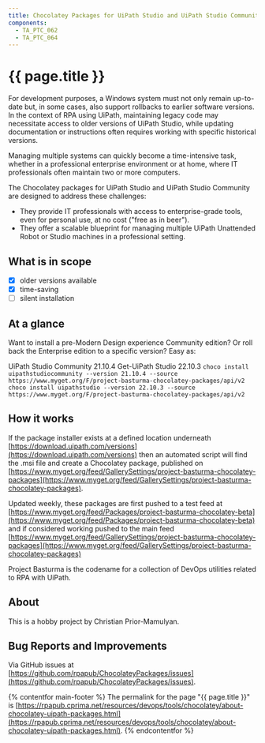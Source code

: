 ```yaml
---
title: Chocolatey Packages for UiPath Studio and UiPath Studio Community
components:
  - TA_PTC_062
  - TA_PTC_064
---
```


# {{ page.title }}

For development purposes, a Windows system must not only remain up-to-date but, in some cases, also support rollbacks to earlier software versions. In the context of RPA using UiPath, maintaining legacy code may necessitate access to older versions of UiPath Studio, while updating documentation or instructions often requires working with specific historical versions.

Managing multiple systems can quickly become a time-intensive task, whether in a professional enterprise environment or at home, where IT professionals often maintain two or more computers.

The Chocolatey packages for UiPath Studio and UiPath Studio Community are designed to address these challenges:

- They provide IT professionals with access to enterprise-grade tools, even for personal use, at no cost ("free as in beer").
- They offer a scalable blueprint for managing multiple UiPath Unattended Robot or Studio machines in a professional setting.

## What is in scope

- [X] older versions available
- [X] time-saving
- [ ] silent installation

## At a glance

Want to install a pre-Modern Design experience Community edition? Or roll back the Enterprise edition to a specific version? Easy as:

<wa-tab-group>
  <wa-tab slot="nav" panel="uipathstudiocommunity21104">UiPath Studio Community 21.10.4</wa-tab>
  <wa-tab slot="nav" panel="uipathstudio22103">Get-UiPath Studio 22.10.3</wa-tab>
    <wa-tab-panel name="uipathstudiocommunity21104">
<code>choco install uipathstudiocommunity --version 21.10.4 --source https://www.myget.org/F/project-basturma-chocolatey-packages/api/v2</code>
    </wa-tab-panel>
    <wa-tab-panel name="uipathstudio22103">
<code>choco install uipathstudio --version 22.10.3 --source https://www.myget.org/F/project-basturma-chocolatey-packages/api/v2</code>
    </wa-tab-panel>
</wa-tab-group>

## How it works

If the package installer exists at a defined location underneath [https://download.uipath.com/versions](https://download.uipath.com/versions) then an automated script will find the .msi file and create a Chocolatey package, published on [https://www.myget.org/feed/GallerySettings/project-basturma-chocolatey-packages](https://www.myget.org/feed/GallerySettings/project-basturma-chocolatey-packages).

Updated weekly, these packages are first pushed to a test feed at [https://www.myget.org/feed/Packages/project-basturma-chocolatey-beta](https://www.myget.org/feed/Packages/project-basturma-chocolatey-beta) and if considered working pushed to the main feed [https://www.myget.org/feed/GallerySettings/project-basturma-chocolatey-packages](https://www.myget.org/feed/GallerySettings/project-basturma-chocolatey-packages)

Project Basturma is the codename for a collection of DevOps utilities related to RPA with UiPath.

## About

This is a hobby project by Christian Prior-Mamulyan.

## Bug Reports and Improvements

Via GitHub issues at [https://github.com/rpapub/ChocolateyPackages/issues](https://github.com/rpapub/ChocolateyPackages/issues).

{% contentfor main-footer %}
<wa-qr-code value="https://rpapub.cprima.net/resources/devops/tools/chocolatey/about-chocolatey-uipath-packages.html" fill="{{ page.colors.base03}}" background="{{ page.colors.base3}}" style="float: right; margin-left: 1rem;"></wa-qr-code>
The permalink for the page "{{ page.title }}" is [https://rpapub.cprima.net/resources/devops/tools/chocolatey/about-chocolatey-uipath-packages.html](https://rpapub.cprima.net/resources/devops/tools/chocolatey/about-chocolatey-uipath-packages.html).
{% endcontentfor %}